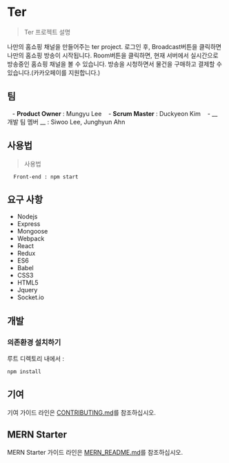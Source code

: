 
# Ter

> Ter 프로젝트 설명

나만의 홈쇼핑 채널을 만들어주는 ter project.
로그인 후, Broadcast버튼을 클릭하면 나만의 홈쇼핑 방송이 시작됩니다.
Room버튼을 클릭하면, 현재 서버에서 실시간으로 방송중인 홈쇼핑 채널을 볼 수 있습니다.
방송을 시청하면서 물건을 구매하고 결제할 수 있습니다.(카카오페이를 지원합니다.)




## 팀

   - __Product Owner__ : Mungyu Lee
   - __Scrum Master__ : Duckyeon Kim
   - __ 개발 팀 멤버 __ : Siwoo Lee, Junghyun Ahn


## 사용법

> 사용법

```
  Front-end : npm start
```

## 요구 사항

- Nodejs 
- Express
- Mongoose
- Webpack
- React
- Redux
- ES6
- Babel
- CSS3
- HTML5
- Jquery
- Socket.io

## 개발

### 의존환경 설치하기

루트 디렉토리 내에서 :
```
npm install
```

## 기여

기여 가이드 라인은 [CONTRIBUTING.md](CONTRIBUTING.md)를 참조하십시오.


## MERN Starter

MERN Starter 가이드 라인은 [MERN_README.md](README_original.md)를 참조하십시오.